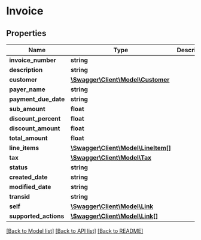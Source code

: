 # Invoice

## Properties
Name | Type | Description | Notes
------------ | ------------- | ------------- | -------------
**invoice_number** | **string** |  | [optional] 
**description** | **string** |  | [optional] 
**customer** | [**\Swagger\Client\Model\Customer**](Customer.md) |  | [optional] 
**payer_name** | **string** |  | [optional] 
**payment_due_date** | **string** |  | [optional] 
**sub_amount** | **float** |  | [optional] 
**discount_percent** | **float** |  | [optional] 
**discount_amount** | **float** |  | [optional] 
**total_amount** | **float** |  | [optional] 
**line_items** | [**\Swagger\Client\Model\LineItem[]**](LineItem.md) |  | [optional] 
**tax** | [**\Swagger\Client\Model\Tax**](Tax.md) |  | [optional] 
**status** | **string** |  | [optional] 
**created_date** | **string** |  | [optional] 
**modified_date** | **string** |  | [optional] 
**transid** | **string** |  | [optional] 
**self** | [**\Swagger\Client\Model\Link**](Link.md) |  | [optional] 
**supported_actions** | [**\Swagger\Client\Model\Link[]**](Link.md) |  | [optional] 

[[Back to Model list]](../README.md#documentation-for-models) [[Back to API list]](../README.md#documentation-for-api-endpoints) [[Back to README]](../README.md)


